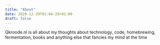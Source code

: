 ```yaml
---
title: "About"
date: 2020-12-29T01:04:29+01:00
draft: false
---
```

Qkroode.nl is all about my thoughts about technology, code, homebrewing, fermentation, books and anything else that fancies my mind at the time

